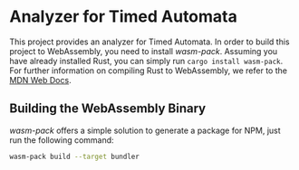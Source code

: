 # Analyzer for Timed Automata

This project provides an analyzer for Timed Automata.
In order to build this project to WebAssembly, you need to install _wasm-pack_.
Assuming you have already installed Rust, you can simply run `cargo install wasm-pack`.
For further information on compiling Rust to WebAssembly, we refer to the [MDN Web Docs](https://developer.mozilla.org/en-US/docs/WebAssembly/Rust_to_Wasm).

## Building the WebAssembly Binary

_wasm-pack_ offers a simple solution to generate a package for NPM, just run the following command:

```sh
wasm-pack build --target bundler
```
